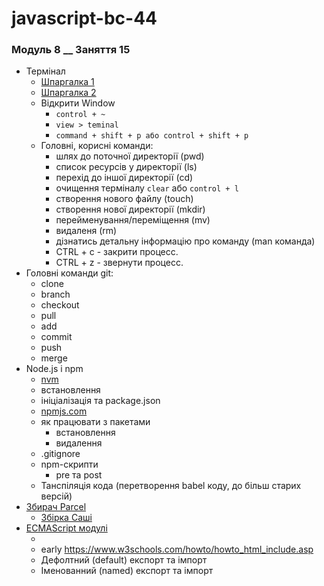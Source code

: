 # javascript-bc-44

### Модуль 8 **\_\_** Заняття 15

- Термінал
  - [Шпаргалка 1](https://tproger.ru/translations/bash-cheatsheet/)
  - [Шпаргалка 2](https://habr.com/ru/company/ruvds/blog/445270/)
  - Відкрити Window
    - `control + ~`
    - `view > teminal`
    - `command + shift + p або control + shift + p`
  - Головні, корисні команди:
    - шлях до поточної директорії (pwd)
    - список ресурсів у директорії (ls)
    - перехід до іншої директорії (cd)
    - очищення терміналу `clear` або `control + l`
    - створення нового файлу (touch)
    - створення нової директорії (mkdir)
    - перейменування/переміщення (mv)
    - видаленя (rm)
    - дізнатись детальну інформацію про команду (man команда)
    - CTRL + c - закрити процесс.
    - CTRL + z - звернути процесс.
- Головні команди git:
  - clone
  - branch
  - checkout
  - pull
  - add
  - commit
  - push
  - merge
- Node.js і npm
  - [nvm](https://github.com/coreybutler/nvm-windows#installation--upgrades)
  - встановлення
  - ініціалізація та package.json
  - [npmjs.com](https://www.npmjs.com/)
  - як працювати з пакетами
    - встановлення
    - видалення
  - .gitignore
  - npm-скрипти
    - pre та post
  - Танспіляція кода (перетворення babel коду, до більш старих версій)
- [Збирач Parcel](https://parceljs.org/)
  - [Збірка Саші](https://github.com/goitacademy/parcel-project-template)
- [ECMAScript модулі](https://exploringjs.com/es6/ch_modules.html)
  - <script src="____" type="module"></script>
  - <include> early https://www.w3schools.com/howto/howto_html_include.asp
  - Дефолтний (default) експорт та імпорт
  - Іменованний (named) експорт та імпорт

